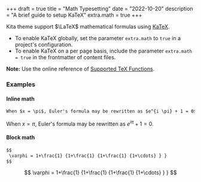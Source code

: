 +++
draft = true
title = "Math Typesetting"
date = "2022-10-20"
description = "A brief guide to setup KaTeX"
extra.math = true
+++

Kita theme support $\LaTeX$ mathematical formulas using [KaTeX](https://katex.org/).

<!--more-->

- To enable KaTeX globally, set the parameter `extra.math` to `true` in a project's configuration.
- To enable KaTeX on a per page basis, include the parameter `extra.math = true` in the frontmatter of content files.

**Note:** Use the online reference of [Supported TeX Functions](https://katex.org/docs/supported.html).

### Examples

#### Inline math

```markdown
When $x = \pi$, Euler's formula may be rewritten as $e^{i \pi} + 1 = 0$.
```

When $x = \pi$, Euler's formula may be rewritten as $e^{i \pi} + 1 = 0$.

#### Block math

```markdown
$$
 \varphi = 1+\frac{1} {1+\frac{1} {1+\frac{1} {1+\cdots} } }
$$
```

$$
 \varphi = 1+\frac{1} {1+\frac{1} {1+\frac{1} {1+\cdots} } }
$$
